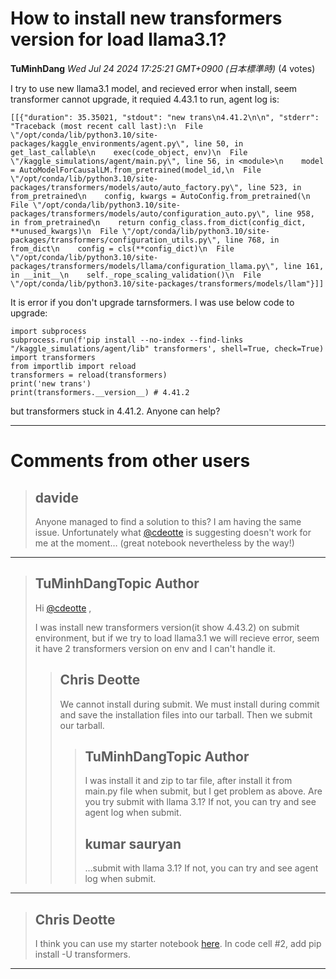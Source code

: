 # How to install new transformers version for load llama3.1?

**TuMinhDang** *Wed Jul 24 2024 17:25:21 GMT+0900 (日本標準時)* (4 votes)

I try to use new llama3.1 model, and recieved error when install, seem transformer cannot upgrade, it requied 4.43.1 to run, agent log is:

```
[[{"duration": 35.35021, "stdout": "new trans\n4.41.2\n\n", "stderr": "Traceback (most recent call last):\n  File \"/opt/conda/lib/python3.10/site-packages/kaggle_environments/agent.py\", line 50, in get_last_callable\n    exec(code_object, env)\n  File \"/kaggle_simulations/agent/main.py\", line 56, in <module>\n    model = AutoModelForCausalLM.from_pretrained(model_id,\n  File \"/opt/conda/lib/python3.10/site-packages/transformers/models/auto/auto_factory.py\", line 523, in from_pretrained\n    config, kwargs = AutoConfig.from_pretrained(\n  File \"/opt/conda/lib/python3.10/site-packages/transformers/models/auto/configuration_auto.py\", line 958, in from_pretrained\n    return config_class.from_dict(config_dict, **unused_kwargs)\n  File \"/opt/conda/lib/python3.10/site-packages/transformers/configuration_utils.py\", line 768, in from_dict\n    config = cls(**config_dict)\n  File \"/opt/conda/lib/python3.10/site-packages/transformers/models/llama/configuration_llama.py\", line 161, in __init__\n    self._rope_scaling_validation()\n  File \"/opt/conda/lib/python3.10/site-packages/transformers/models/llam"}]]

```

It is error if you don't upgrade tarnsformers. I was use below code to upgrade:

```
import subprocess
subprocess.run(f'pip install --no-index --find-links "/kaggle_simulations/agent/lib" transformers', shell=True, check=True)
import transformers
from importlib import reload
transformers = reload(transformers)
print('new trans')
print(transformers.__version__) # 4.41.2

```

but transformers stuck in 4.41.2. Anyone can help?



---

 # Comments from other users

> ## davide
> 
> Anyone managed to find a solution to this? I am having the same issue. Unfortunately what [@cdeotte](https://www.kaggle.com/cdeotte) is suggesting doesn't work for me at the moment… (great notebook nevertheless by the way!)
> 
> 
> 


---

> ## TuMinhDangTopic Author
> 
> Hi [@cdeotte](https://www.kaggle.com/cdeotte) ,
> 
> I was install new transformers version(it show 4.43.2) on submit environment, but if we try to load llama3.1 we will recieve error, seem it have 2 transformers version on env and I can't handle it.
> 
> 
> 
> > ## Chris Deotte
> > 
> > We cannot install during submit. We must install during commit and save the installation files into our tarball. Then we submit our tarball.
> > 
> > 
> > 
> > > ## TuMinhDangTopic Author
> > > 
> > > I was install it and zip to tar file, after install it from main.py file when submit, but I get problem as above. Are you try submit with llama 3.1? If not, you can try and see agent log when submit.
> > > 
> > > 
> > > 
> > > ## kumar sauryan
> > > 
> > > …submit with llama 3.1? If not, you can try and see agent log when submit.
> > > 
> > > 
> > > 


---

> ## Chris Deotte
> 
> I think you can use my starter notebook [here](https://www.kaggle.com/code/cdeotte/starter-code-for-llama-8b-llm-lb-0-750). In code cell #2, add pip install -U transformers.
> 
> 
> 


---

